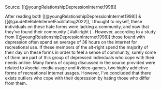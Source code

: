 Source: [[@youngRelationshipDepressionInternet1998]]

After reading both [[@youngRelationshipDepressionInternet1998]] & [[@gaudetteRoleInternetFacilitating2022]], I thought to myself, these individuals on these hate forms were lacking a community, and now that they've found their community  ( #alt-right ) . However, according to a study from [[@youngRelationshipDepressionInternet1998]] those found with depression often spend an average of 38 hours on the internet for recreational use.  If these members of the alt-right spend the majority of their day on these forms in order to feel a sense of community, surely some of them are part of this group of depressed individuals who cope with their needs online. Many forms of coping discussed in the source provided were related to #social-media usage and #video-games, two highly addictive forms of recreational internet usages. However, I've concluded that there exists outliers who cope with their depression by hating those who differ from them.



